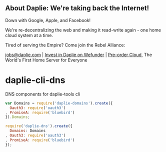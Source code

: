 <!-- BANNER_TPL_BEGIN -->

About Daplie: We're taking back the Internet!
--------------

Down with Google, Apple, and Facebook!

We're re-decentralizing the web and making it read-write again - one home cloud system at a time.

Tired of serving the Empire? Come join the Rebel Alliance:

<a href="mailto:jobs@daplie.com">jobs@daplie.com</a> | [Invest in Daplie on Wefunder](https://daplie.com/invest/) | [Pre-order Cloud](https://daplie.com/preorder/), The World's First Home Server for Everyone

<!-- BANNER_TPL_END -->

# daplie-cli-dns
DNS components for daplie-tools cli

```javascript
var Domains = require('daplie-domains').create({
  Oauth3: require('oauth3')
, PromiseA: require('bluebird')
}).Domains;

require('daplie-dns').create({
  Domains: Domains
, Oauth3: require('oauth3')
, PromiseA: require('bluebird')
});
```
